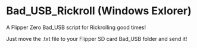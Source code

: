 # Bad_USB_Rickroll (Windows Exlorer)
A Flipper Zero Bad_USB script for Rickrolling good times!

Just move the .txt file to your Flipper SD card Bad_USB folder and send it!
